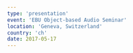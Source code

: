 ```yaml
---
type: 'presentation'
event: 'EBU Object-based Audio Seminar'
location: 'Geneva, Switzerland'
country: 'ch'
date: 2017-05-17
---
```

